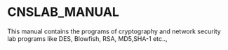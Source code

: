 # CNSLAB_MANUAL 
This manual contains the programs of cryptography and network security lab programs like DES, Blowfish, RSA, MD5,SHA-1 etc..,
